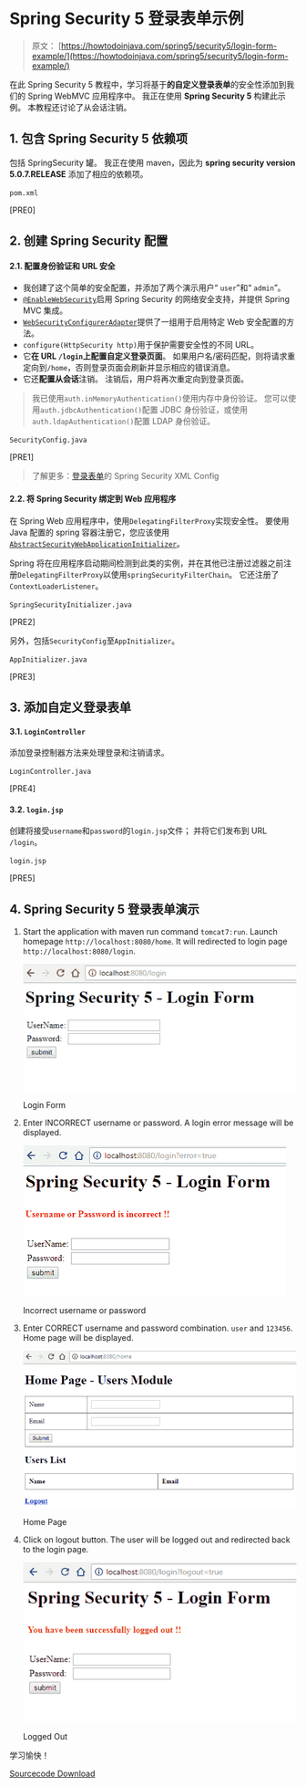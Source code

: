 # Spring Security 5 登录表单示例

> 原文： [https://howtodoinjava.com/spring5/security5/login-form-example/](https://howtodoinjava.com/spring5/security5/login-form-example/)

在此 Spring Security 5 教程中，学习将基于**的自定义登录表单**的安全性添加到我们的 Spring WebMVC 应用程序中。 我正在使用 **Spring Security 5** 构建此示例。 本教程还讨论了从会话注销。

## 1\. 包含 Spring Security 5 依赖项

包括 SpringSecurity 罐。 我正在使用 maven，因此为 **spring security version 5.0.7.RELEASE** 添加了相应的依赖项。

`pom.xml`

[PRE0]

## 2\. 创建 Spring Security 配置

#### 2.1. 配置身份验证和 URL 安全

*   我创建了这个简单的安全配置，并添加了两个演示用户“ `user`”和“ `admin`”。
*   [`@EnableWebSecurity`](https://docs.spring.io/spring-security/site/docs/4.2.5.RELEASE/apidocs/org/springframework/security/config/annotation/web/configuration/EnableWebSecurity.html)启用 Spring Security 的网络安全支持，并提供 Spring MVC 集成。
*   [`WebSecurityConfigurerAdapter`](https://docs.spring.io/spring-security/site/docs/4.2.5.RELEASE/apidocs/org/springframework/security/config/annotation/web/configuration/WebSecurityConfigurerAdapter.html)提供了一组用于启用特定 Web 安全配置的方法。
*   `configure(HttpSecurity http)`用于保护需要安全性的不同 URL。
*   它**在 URL `/login`上配置自定义登录页面**。 如果用户名/密码匹配，则将请求重定向到`/home`，否则登录页面会刷新并显示相应的错误消息。
*   它还**配置从会话**注销。 注销后，用户将再次重定向到登录页面。

> 我已使用`auth.inMemoryAuthentication()`使用内存中身份验证。 您可以使用`auth.jdbcAuthentication()`配置 JDBC 身份验证，或使用`auth.ldapAuthentication()`配置 LDAP 身份验证。

`SecurityConfig.java`

[PRE1]

> 了解更多：[登录表单](https://howtodoinjava.com/spring-security/login-form-based-spring-3-security-example/)的 Spring Security XML Config

#### 2.2. 将 Spring Security 绑定到 Web 应用程序

在 Spring Web 应用程序中，使用`DelegatingFilterProxy`实现安全性。 要使用 Java 配置的 spring 容器注册它，您应该使用[`AbstractSecurityWebApplicationInitializer`](https://docs.spring.io/spring-security/site/docs/4.2.4.RELEASE/apidocs/org/springframework/security/web/context/AbstractSecurityWebApplicationInitializer.html)。

Spring 将在应用程序启动期间检测到此类的实例，并在其他已注册过滤器之前注册`DelegatingFilterProxy`以使用`springSecurityFilterChain`。 它还注册了`ContextLoaderListener`。

`SpringSecurityInitializer.java`

[PRE2]

另外，包括`SecurityConfig`至`AppInitializer`。

`AppInitializer.java`

[PRE3]

## 3\. 添加自定义登录表单

#### 3.1. `LoginController`

添加登录控制器方法来处理登录和注销请求。

`LoginController.java`

[PRE4]

#### 3.2. `login.jsp`

创建将接受`username`和`password`的`login.jsp`文件； 并将它们发布到 URL `/login`。

`login.jsp`

[PRE5]

## 4\. Spring Security 5 登录表单演示

1.  Start the application with maven run command `tomcat7:run`. Launch homepage `http://localhost:8080/home`. It will redirected to login page `http://localhost:8080/login`.

    ![Login Form](img/64d26da066a4528c94317ad54880431d.jpg)

    Login Form

2.  Enter INCORRECT username or password. A login error message will be displayed.

    ![Incorrect username or password](img/83c8c9a85266cde43b691e76a7f8112f.jpg)

    Incorrect username or password

3.  Enter CORRECT username and password combination. `user` and `123456`. Home page will be displayed.

    ![Home Page](img/11960cbd1343c17ad25ce5586d9bc984.jpg)

    Home Page

4.  Click on logout button. The user will be logged out and redirected back to the login page.

    ![Logged Out](img/539606ce717c9fb0197b1be28af5fded.jpg)

    Logged Out

学习愉快！

[Sourcecode Download](https://github.com/lokeshgupta1981/spring-webmvc)